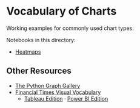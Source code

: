 # Vocabulary of Charts

Working examples for commonly used chart types.

Notebooks in this directory:

* [Heatmaps](https://nbviewer.jupyter.org/github/jhermann/jupyter-by-example/blob/master/charts/heatmaps.ipynb)


## Other Resources

* [The Python Graph Gallery](https://python-graph-gallery.com/)
* [Financial Times Visual Vocabulary](https://github.com/ft-interactive/chart-doctor/tree/master/visual-vocabulary)
  * [Tableau Edition](http://www.vizwiz.com/2018/07/visual-vocabulary.html) · [Power BI Edition](http://sqljason.com/2018/12/financial-times-visual-vocabulary-power-bi-edition.html)
